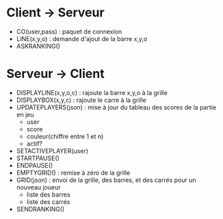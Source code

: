 # Client -> Serveur
- CO(user,pass) : paquet de connexion
- LINE(x,y,o) : demande d'ajout de la barre x,y,o
- ASKRANKING()

# Serveur -> Client
- DISPLAYLINE(x,y,o,c) : rajoute la barre x,y,o à la grille
- DISPLAYBOX(x,y,c) : rajoute le carre à la grille
- UPDATEPLAYERS(json) : mise à jour du tableau des scores de la partie en jeu
  - user
  - score
  - couleur(chiffre entre 1 et n)
  - actif?
- SETACTIVEPLAYER(user)
- STARTPAUSE()
- ENDPAUSE()
- EMPTYGRID() : remise à zéro de la grille
- GRID(json) : envoi de la grille, des barres, et des carrés pour un nouveau joueur
  - liste des barres
  - liste des carrés
- SENDRANKING()
